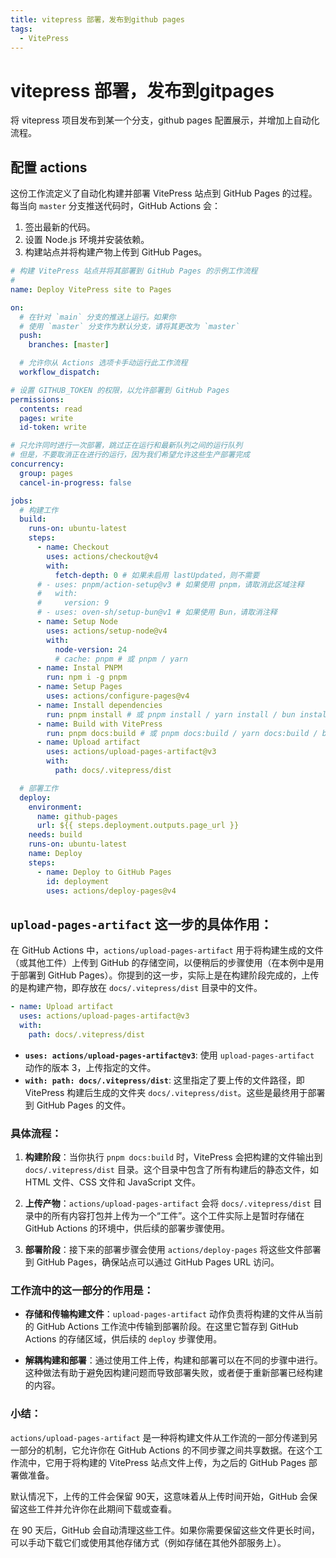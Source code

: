 ```yaml
---
title: vitepress 部署，发布到github pages
tags:
  - VitePress
---
```


# vitepress 部署，发布到gitpages

将 vitepress 项目发布到某一个分支，github pages 配置展示，并增加上自动化流程。

## 配置 actions

这份工作流定义了自动化构建并部署 VitePress 站点到 GitHub Pages 的过程。每当向 `master` 分支推送代码时，GitHub Actions 会：
1. 签出最新的代码。
2. 设置 Node.js 环境并安装依赖。
3. 构建站点并将构建产物上传到 GitHub Pages。

```yml
# 构建 VitePress 站点并将其部署到 GitHub Pages 的示例工作流程
#
name: Deploy VitePress site to Pages

on:
  # 在针对 `main` 分支的推送上运行。如果你
  # 使用 `master` 分支作为默认分支，请将其更改为 `master`
  push:
    branches: [master]

  # 允许你从 Actions 选项卡手动运行此工作流程
  workflow_dispatch:

# 设置 GITHUB_TOKEN 的权限，以允许部署到 GitHub Pages
permissions:
  contents: read
  pages: write
  id-token: write

# 只允许同时进行一次部署，跳过正在运行和最新队列之间的运行队列
# 但是，不要取消正在进行的运行，因为我们希望允许这些生产部署完成
concurrency:
  group: pages
  cancel-in-progress: false

jobs:
  # 构建工作
  build:
    runs-on: ubuntu-latest
    steps:
      - name: Checkout
        uses: actions/checkout@v4
        with:
          fetch-depth: 0 # 如果未启用 lastUpdated，则不需要
      # - uses: pnpm/action-setup@v3 # 如果使用 pnpm，请取消此区域注释
      #   with:
      #     version: 9
      # - uses: oven-sh/setup-bun@v1 # 如果使用 Bun，请取消注释
      - name: Setup Node
        uses: actions/setup-node@v4
        with:
          node-version: 24
          # cache: pnpm # 或 pnpm / yarn
      - name: Instal PNPM
        run: npm i -g pnpm
      - name: Setup Pages
        uses: actions/configure-pages@v4
      - name: Install dependencies
        run: pnpm install # 或 pnpm install / yarn install / bun install
      - name: Build with VitePress
        run: pnpm docs:build # 或 pnpm docs:build / yarn docs:build / bun run docs:build
      - name: Upload artifact
        uses: actions/upload-pages-artifact@v3
        with:
          path: docs/.vitepress/dist

  # 部署工作
  deploy:
    environment:
      name: github-pages
      url: ${{ steps.deployment.outputs.page_url }}
    needs: build
    runs-on: ubuntu-latest
    name: Deploy
    steps:
      - name: Deploy to GitHub Pages
        id: deployment
        uses: actions/deploy-pages@v4
```

## `upload-pages-artifact` 这一步的具体作用：

在 GitHub Actions 中，`actions/upload-pages-artifact` 用于将构建生成的文件（或其他工件）上传到 GitHub 的存储空间，以便稍后的步骤使用（在本例中是用于部署到 GitHub Pages）。你提到的这一步，实际上是在构建阶段完成的，上传的是构建产物，即存放在 `docs/.vitepress/dist` 目录中的文件。


```yaml
- name: Upload artifact
  uses: actions/upload-pages-artifact@v3
  with:
    path: docs/.vitepress/dist
```

- **`uses: actions/upload-pages-artifact@v3`**: 使用 `upload-pages-artifact` 动作的版本 3，上传指定的文件。
- **`with: path: docs/.vitepress/dist`**: 这里指定了要上传的文件路径，即 VitePress 构建后生成的文件夹 `docs/.vitepress/dist`。这些是最终用于部署到 GitHub Pages 的文件。

### 具体流程：
1. **构建阶段**：当你执行 `pnpm docs:build` 时，VitePress 会把构建的文件输出到 `docs/.vitepress/dist` 目录。这个目录中包含了所有构建后的静态文件，如 HTML 文件、CSS 文件和 JavaScript 文件。
   
2. **上传产物**：`actions/upload-pages-artifact` 会将 `docs/.vitepress/dist` 目录中的所有内容打包并上传为一个“工件”。这个工件实际上是暂时存储在 GitHub Actions 的环境中，供后续的部署步骤使用。

3. **部署阶段**：接下来的部署步骤会使用 `actions/deploy-pages` 将这些文件部署到 GitHub Pages，确保站点可以通过 GitHub Pages URL 访问。

### 工作流中的这一部分的作用是：

- **存储和传输构建文件**：`upload-pages-artifact` 动作负责将构建的文件从当前的 GitHub Actions 工作流中传输到部署阶段。在这里它暂存到 GitHub Actions 的存储区域，供后续的 `deploy` 步骤使用。
  
- **解耦构建和部署**：通过使用工件上传，构建和部署可以在不同的步骤中进行。这种做法有助于避免因构建问题而导致部署失败，或者便于重新部署已经构建的内容。

### 小结：
`actions/upload-pages-artifact` 是一种将构建文件从工作流的一部分传递到另一部分的机制，它允许你在 GitHub Actions 的不同步骤之间共享数据。在这个工作流中，它用于将构建的 VitePress 站点文件上传，为之后的 GitHub Pages 部署做准备。

默认情况下，上传的工件会保留 90天，这意味着从上传时间开始，GitHub 会保留这些工件并允许你在此期间下载或查看。

在 90 天后，GitHub 会自动清理这些工件。如果你需要保留这些文件更长时间，可以手动下载它们或使用其他存储方式（例如存储在其他外部服务上）。